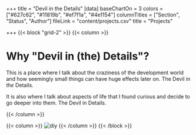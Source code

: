 +++
title = "Devil in the Details"
[data]
baseChartOn = 3
colors = ["#627c62", "#11819b", "#ef7f1a", "#4e1154"]
columnTitles = ["Section", "Status", "Author"]
fileLink = "content/projects.csv"
title = "Projects"

+++
{{< block "grid-2" >}}
{{< column >}}

# Why "Devil in (the) Details"?

This is a place where I talk about the craziness of the development world and how seemingly small things can have huge effects later on. The Devil in _the_ Details.

It is also where I talk about aspects of life that I found curious and decide to go deeper into them. The Devil in Details.

{{< /column >}}

{{< column >}}
![diy](/blog/images/scribble.jpg)
{{< /column >}}
{{< /block >}}